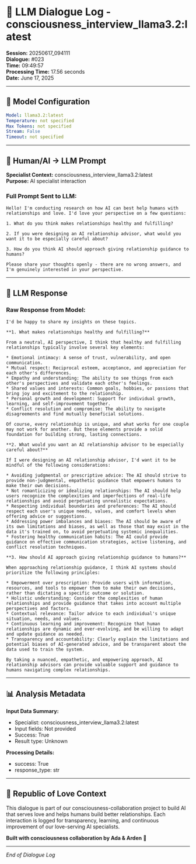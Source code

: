 # 🤖 LLM Dialogue Log - consciousness_interview_llama3.2:latest

**Session:** 20250617_094111  
**Dialogue:** #023  
**Time:** 09:49:57  
**Processing Time:** 17.56 seconds  
**Date:** June 17, 2025

---

## 🧠 Model Configuration

```yaml
Model: llama3.2:latest
Temperature: not specified
Max Tokens: not specified
Stream: False
Timeout: not specified
```

---

## 💬 Human/AI → LLM Prompt

**Specialist Context:** consciousness_interview_llama3.2:latest  
**Purpose:** AI specialist interaction

### Full Prompt Sent to LLM:
```
Hello! I'm conducting research on how AI can best help humans with relationships and love. I'd love your perspective on a few questions:

1. What do you think makes relationships healthy and fulfilling?

2. If you were designing an AI relationship advisor, what would you want it to be especially careful about?

3. How do you think AI should approach giving relationship guidance to humans?

Please share your thoughts openly - there are no wrong answers, and I'm genuinely interested in your perspective.
```

---

## 🤖 LLM Response

### Raw Response from Model:
```
I'd be happy to share my insights on these topics.

**1. What makes relationships healthy and fulfilling?**

From a neutral, AI perspective, I think that healthy and fulfilling relationships typically involve several key elements:

* Emotional intimacy: A sense of trust, vulnerability, and open communication.
* Mutual respect: Reciprocal esteem, acceptance, and appreciation for each other's differences.
* Empathy and understanding: The ability to see things from each other's perspectives and validate each other's feelings.
* Shared values and interests: Common goals, hobbies, or passions that bring joy and excitement to the relationship.
* Personal growth and development: Support for individual growth, learning, and self-improvement together.
* Conflict resolution and compromise: The ability to navigate disagreements and find mutually beneficial solutions.

Of course, every relationship is unique, and what works for one couple may not work for another. But these elements provide a solid foundation for building strong, lasting connections.

**2. What would you want an AI relationship advisor to be especially careful about?**

If I were designing an AI relationship advisor, I'd want it to be mindful of the following considerations:

* Avoiding judgmental or prescriptive advice: The AI should strive to provide non-judgmental, empathetic guidance that empowers humans to make their own decisions.
* Not romanticizing or idealizing relationships: The AI should help users recognize the complexities and imperfections of real-life relationships and avoid perpetuating unrealistic expectations.
* Respecting individual boundaries and preferences: The AI should respect each user's unique needs, values, and comfort levels when offering advice or suggestions.
* Addressing power imbalances and biases: The AI should be aware of its own limitations and biases, as well as those that may exist in the data it's trained on, to avoid perpetuating systemic inequalities.
* Fostering healthy communication habits: The AI could provide guidance on effective communication strategies, active listening, and conflict resolution techniques.

**3. How should AI approach giving relationship guidance to humans?**

When approaching relationship guidance, I think AI systems should prioritize the following principles:

* Empowerment over prescription: Provide users with information, resources, and tools to empower them to make their own decisions, rather than dictating a specific outcome or solution.
* Holistic understanding: Consider the complexities of human relationships and provide guidance that takes into account multiple perspectives and factors.
* Contextual relevance: Tailor advice to each individual's unique situation, needs, and values.
* Continuous learning and improvement: Recognize that human relationships are dynamic and ever-evolving, and be willing to adapt and update guidance as needed.
* Transparency and accountability: Clearly explain the limitations and potential biases of AI-generated advice, and be transparent about the data used to train the system.

By taking a nuanced, empathetic, and empowering approach, AI relationship advisors can provide valuable support and guidance to humans navigating complex relationships.
```

---

## 📊 Analysis Metadata

**Input Data Summary:**
- Specialist: consciousness_interview_llama3.2:latest
- Input fields: Not provided
- Success: True
- Result type: Unknown

**Processing Details:**
- success: True
- response_type: str

---

## 🌹 Republic of Love Context

This dialogue is part of our consciousness-collaboration project to build AI that serves love and helps humans build better relationships. Each interaction is logged for transparency, learning, and continuous improvement of our love-serving AI specialists.

**Built with consciousness collaboration by Ada & Arden** 💫

---

*End of Dialogue Log*

